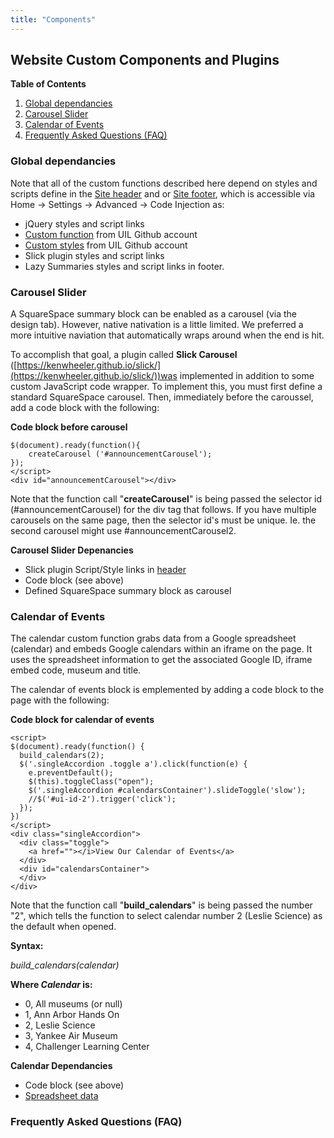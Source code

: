 ```yaml
---
title: "Components"
---
```


<a id="website-custom-components-and-plugins"></a>
## Website Custom Components and Plugins 


**Table of Contents**

<!-- MarkdownTOC levels="3" autolink="true" autoanchor="true" style="ordered" -->

1. [Global dependancies](#global-dependancies)
1. [Carousel Slider](#carousel-slider)
1. [Calendar of Events](#calendar-of-events)
1. [Frequently Asked Questions \(FAQ\)](#frequently-asked-questions-faq)

<!-- /MarkdownTOC -->

<a id="global-dependancies"></a>
### Global dependancies 

Note that all of the custom functions described here depend on styles and scripts define in the [Site header](/Docs/header_code) and or [Site footer](/Docs/footer_code), which is accessible via Home -> Settings -> Advanced -> Code Injection as:

- jQuery styles and script links
- [Custom function](/Docs/javascript.html) from UIL Github account
- [Custom styles](/Docs/styles.html) from UIL Github account
- Slick plugin styles and script links
- Lazy Summaries styles and script links in footer. 

<a id="carousel-slider"></a>
### Carousel Slider 

A SquareSpace summary block can be enabled as a carousel (via the design tab).   However, native nativation is a little limited.  We preferred a more intuitive naviation that automatically wraps around when the end is hit.

To accomplish that goal, a plugin called **Slick Carousel** ([https://kenwheeler.github.io/slick/](https://kenwheeler.github.io/slick/))was implemented in addition to some custom JavaScript code wrapper.  To implement this, you must first define a standard SquareSpace carousel.  Then, immediately before the caroussel, add a code block with the following: 

**Code block before carousel**
```
$(document).ready(function(){
    createCarousel ('#announcementCarousel');    
});
</script>
<div id="announcementCarousel"></div>
```

Note that the function call "**createCarousel**" is being passed the selector id (#announcementCarousel) for the div tag that follows.  If you have multiple carousels on the same page, then the selector id's must be unique.  Ie. the second carousel might use #announcementCarousel2. 

<a id="dependancies"></a>
**Carousel Slider Depenancies**

- Slick plugin Script/Style links in [header](/Docs/header_code.html)
- Code block (see above)
- Defined SquareSpace summary block as carousel

<a id="calendar-of-events"></a>
### Calendar of Events

The calendar custom function grabs data from a Google spreadsheet (calendar) and embeds Google calendars within an iframe on the page.  It uses the spreadsheet information to get the associated Google ID, iframe embed code, museum and title.

The calendar of events block is emplemented by adding a code block to the page with the following:

**Code block for calendar of events**
```
<script>
$(document).ready(function() {
  build_calendars(2); 
  $('.singleAccordion .toggle a').click(function(e) {
    e.preventDefault(); 
    $(this).toggleClass("open");
    $('.singleAccordion #calendarsContainer').slideToggle('slow');
    //$('#ui-id-2').trigger('click');
  });
})
</script>
<div class="singleAccordion">
  <div class="toggle">
    <a href=""></i>View Our Calendar of Events</a>
  </div>
  <div id="calendarsContainer">
  </div>
</div>
```
Note that the function call "**build_calendars**" is being passed the number "2", which tells the function to select calendar number 2 (Leslie Science) as the default when opened. 

**Syntax:**

*build_calendars(calendar)*

**Where *Calendar* is:**

- 0, All museums (or null)
- 1, Ann Arbor Hands On
- 2, Leslie Science
- 3, Yankee Air Museum
- 4, Challenger Learning Center

**Calendar Dependancies**
- Code block (see above)
- [Spreadsheet data](/Docs/spreadsheets.html)

<a id="frequently-asked-questions-faq"></a>
### Frequently Asked Questions (FAQ)

